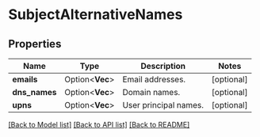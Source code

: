 # SubjectAlternativeNames

## Properties

Name | Type | Description | Notes
------------ | ------------- | ------------- | -------------
**emails** | Option<**Vec<String>**> | Email addresses. | [optional]
**dns_names** | Option<**Vec<String>**> | Domain names. | [optional]
**upns** | Option<**Vec<String>**> | User principal names. | [optional]

[[Back to Model list]](../README.md#documentation-for-models) [[Back to API list]](../README.md#documentation-for-api-endpoints) [[Back to README]](../README.md)


